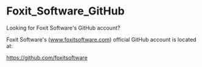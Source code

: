 # Foxit_Software_GitHub
Looking for Foxit Software's GitHub account?

Foxit Software's (www.foxitsoftware.com) official GitHub account is located at:

https://github.com/foxitsoftware
